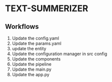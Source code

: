 # TEXT-SUMMERIZER

## Workflows 
1. Update the config.yaml
2. Update the params.yaml
3. update the entity
4. Update the configuration manager in src config
5. Update the components 
6. Update the pipeline
7. Update the main.py 
8. Update the app.py